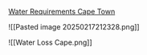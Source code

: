 
[Water Requirements Cape Town](https://www.researchgate.net/publication/262652877_Ensuring_water_supply_for_all_towns_and_villages_in_the_Eastern_Cape_and_Western_Cape_Provinces_of_South_Africa)

![[Pasted image 20250217212328.png]]

![[Water Loss Cape.png]]

